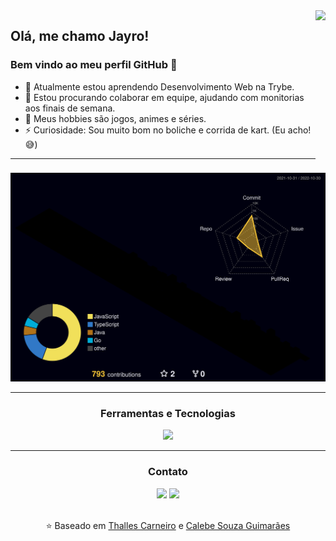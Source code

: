 
<!--
**Jayromberg/Jayromberg** is a ✨ _special_ ✨ repository because its `README.md` (this file) appears on your GitHub profile.

Here are some ideas to get you started:

- 🔭 I’m currently working on ...
- 🌱 I’m currently learning ...
- 👯 I’m looking to collaborate on ...
- 🤔 I’m looking for help with ...
- 💬 Ask me about ...
- 📫 How to reach me: ...
- 😄 Pronouns: ...
- ⚡ Fun fact: ...
-->

<img align="right" src="https://38.media.tumblr.com/f5e6fa5b5ebb56a6438b54d15d519367/tumblr_nm92ujDXeS1ru4t0lo1_500.gif" height="260em">

## Olá, me chamo Jayro! 
### Bem vindo ao meu perfil GitHub 👋

- 🌱 Atualmente estou aprendendo Desenvolvimento Web na Trybe.
- 👯 Estou procurando colaborar em equipe, ajudando com monitorias aos finais de semana.
- 💬 Meus hobbies são jogos, animes e séries.
- ⚡ Curiosidade: Sou muito bom no boliche e corrida de kart. (Eu acho! :sweat_smile:)

---

<div align="center">
<!--
<a href="https://github.com/Jayromberg">
<img height="160em" src="https://github-readme-stats.vercel.app/api/top-langs/?username=Jayromberg&layout=compact&langs_count=7&theme=dracula"/> 
<img height="160em" src="https://github-readme-stats.vercel.app/api?username=Jayromberg&show_icons=true&theme=dracula&include_all_commits=true&count_private=true"/>
-->

![](./profile-3d-contrib/profile-night-rainbow.svg)

---           
  
### Ferramentas e Tecnologias
          
<p align="center">
  <a href="https://skillicons.dev">
    <img src="https://skillicons.dev/icons?i=js,ts,html,css,jest,react,redux,styledcomponents,docker,mysql,nodejs,vscode" />
  </a>
</p>

---                    
       
### Contato

<div>
<a href = "mailto:jayro.dev@gmail.com"><img src="https://img.shields.io/badge/Gmail-D14836?style=for-the-badge&logo=gmail&logoColor=white" target="_blank"></a>
<a href="https://www.linkedin.com/in/jayromberg-lima-santos" target="_blank"><img src="https://img.shields.io/badge/-LinkedIn-%230077B5?style=for-the-badge&logo=linkedin&logoColor=white" target="_blank"></a>   
</div>
<br> 
       
⭐️ Baseado em [Thalles Carneiro](https://github.com/thalles-carneiro) e [Calebe Souza Guimarães](https://github.com/calebesg)
       
</div>
